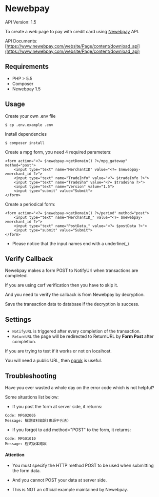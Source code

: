# Newebpay

API Version: 1.5

To create a web page to pay with credit card using [Newebpay](https://www.newebpay.com/) API.

API Documents: 
[https://www.newebpay.com/website/Page/content/download_api](https://www.newebpay.com/website/Page/content/download_api) 

## Requirements

* PHP > 5.5
* Composer
* Newebpay 1.5

## Usage

Create your own .env file

`$ cp .env.example .env`

Install dependencies

`$ composer install`

Create a mpg form, you need 4 required parameters:

```
<form action="<?= $newebpay->getDomain() ?>/mpg_gateway" method="post">
    <input type="text" name="MerchantID" value="<?= $newebpay->merchant_id ?>">
    <input type="text" name="TradeInfo" value="<?= $tradeInfo ?>">
    <input type="text" name="TradeSha" value="<?= $tradeSha ?>">
    <input type="text" name="Version" value="1.5">
    <input type="submit" value="Submit">
</form>
```

Create a periodical form:

```
<form action="<?= $newebpay->getDomain() ?>/period" method="post">
    <input type="text" name="MerchantID_" value="<?= $newebpay->merchant_id ?>">
    <input type="text" name="PostData_" value="<?= $postData ?>">    
    <input type="submit" value="Submit">
</form>
```

* Please notice that the input names end with a underline(_)

## Verify Callback

Newebpay makes a form POST to NotifyUrl when transactions are completed.

If you are using csrf verification then you have to skip it.

And you need to verify the callback is from Newebpay by decryption.

Save the transaction data to database if the decryption is success.

## Settings

* `NotifyURL` is triggered after every completion of the transaction.
* `ReturnURL` the page will be redirected to ReturnURL by **Form Post** after completion.

If you are trying to test if it works or not on localhost.

You will need a public URL, then [ngrok](https://ngrok.com/) is useful.

## Troubleshooting
Have you ever wasted a whole day on the error code which is not helpful?

Some situations list below:

* If you post the form at server side, it returns:
```
Code: MPG02005
Message: 驗證資料錯誤(來源不合法)
```

* If you forgot to add method="POST" to the form, it returns:
```
Code: MPG01010
Message: 程式版本錯誤
```

#### Attention
* You must specify the HTTP method POST to be used when submitting the form data.

* And you cannot POST your data at server side.

* This is NOT an official example maintained by Newebpay.
